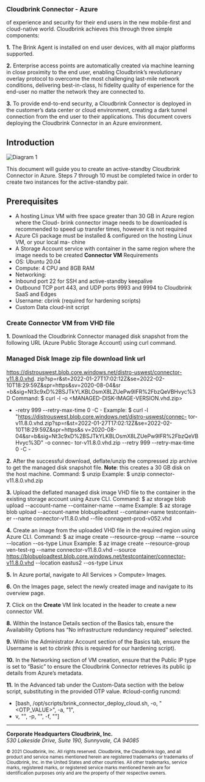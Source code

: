 ### Cloudbrink Connector - Azure

of experience and security for their end users in the new mobile-first and cloud-native world. Cloudbrink achieves this through three simple components:

**1.** The Brink Agent is installed on end user devices, with all major platforms supported.

**2.** Enterprise access points are automatically created via machine learning in close proximity to the end user, enabling Cloudbrink’s revolutionary overlay protocol to overcome the most challenging last-mile network conditions, delivering best-in-class, hi fidelity quality of experience for the end-user no matter the network they are connected to.

**3.** To provide end-to-end security, a Cloudbrink Connector is deployed in the customer’s data center or cloud environment, creating a dark tunnel connection from the end user to their applications. This document covers deploying the Cloudbrink Connector in an Azure environment.

## Introduction

![Diagram 1](/api/images/Cloudbrink_Connector_Installation_Azure/img-004.png)

This document will guide you to create an active-standby Cloudbrink Connector in Azure. Steps 7 through 10 must be completed twice in order to create two instances for the active-standby pair.

## Prerequisites

- A hosting Linux VM with free space greater than 30 GB in Azure region where the Cloud-
brink connector image needs to be downloaded is recommended to speed up transfer times, however it is not required
- Azure Cli package must be installed & configured on the hosting Linux VM, or your local ma-
chine
- A Storage Account service with container in the same region where the image needs to be
created **Connector VM** Requirements
- OS: Ubuntu 20.04
- Compute: 4 CPU and 8GB RAM
- Networking:
- Inbound port 22 for SSH and active-standby keepalive
- Outbound TCP port 443, and UDP ports 9993 and 9994 to Cloudbrink SaaS and Edges
- Username: cbrink (required for hardening scripts)
- Custom Data cloud-init script

### Create **Connector VM** from VHD file

**1.** Download the Cloudbrink Connector managed disk snapshot from the following URL (Azure Public Storage Account) using curl command.

### Managed Disk Image zip file download link url

https://distrouswest.blob.core.windows.net/distro-uswest/connector-v11.8.0.vhd. zip?sp=r&st=2022-01-27T17:02:12Z&se=2022-02-10T18:29:59Z&spr=https&sv=2020-08-04&sr =b&sig=Nt3c9xD%2BSJTkYLKBLOsmX8LZUePw9IFR%2FbzQeVBHvyc%3D Command: $ curl -l <connagent-image-download-url> -o <MANAGED-DISK-IMAGE-VERSION.vhd.zip>
- -retry 999 --retry-max-time 0 -C -
Example: $ curl -l "https://distrouswest.blob.core.windows.net/distro-uswest/connec- tor-v11.8.0.vhd.zip?sp=r&st=2022-01-27T17:02:12Z&se=2022-02-10T18:29:59Z&spr=https&s v=2020-08-04&sr=b&sig=Nt3c9xD%2BSJTkYLKBLOsmX8LZUePw9IFR%2FbzQeVBHvyc%3D" -o connec- tor-v11.8.0.vhd.zip --retry 999 --retry-max-time 0 -C -

**2.** After the successful download, deflate/unzip the compressed zip archive to get the managed disk snapshot file. **Note**: this creates a 30 GB disk on the host machine. Command: $ unzip <zip-archive-file-name> Example: $ unzip connector-v11.8.0.vhd.zip

**3.** Upload the deflated managed disk image VHD file to the container in the existing storage account using Azure CLI. Command: $ az storage blob upload --account-name <qos-storage-account-name> --container-name <qos-container-name> --name <file-name-for-uploaded-file> Example: $ az storage blob upload --account-name blobuploadtest --container-name testcontain- er --name connector-v11.8.0.vhd --file connagent-prod-v052.vhd

**4.** Create an image from the uploaded VHD file in the required region using Azure CLI. Command: $ az image create --resource-group <qos-resource-group> --name <image-name> --source <qos-sa-blob-url> --location <required-region> --os-type Linux Example: $ az image create --resource-group ven-test-rg --name connector-v11.8.0.vhd --source https://blobuploadtest.blob.core.windows.net/testcontainer/connector-v11.8.0.vhd --location eastus2 --os-type Linux

**5.** In Azure portal, navigate to All Services > Compute> Images.

**6.** On the Images page, select the newly created image and navigate to its overview page.

**7.** Click on the **Create** VM link located in the header to create a new connector VM.

**8.** Within the Instance Details section of the Basics tab, ensure the Availability Options has “No infrastructure redundancy required” selected.

**9.** Within the Administrator Account section of the Basics tab, ensure the Username is set to cbrink (this is required for our hardening script).

**10.** In the Networking section of VM creation, ensure that the Public IP type is set to “Basic” to ensure the Cloudbrink Connector retrieves its public ip details from Azure’s metadata.

**11.** In the Advanced tab under the Custom-Data section with the below script, substituting in the provided OTP value. #cloud-config runcmd:

- [bash, /opt/scripts/brink_connector_deploy_cloud.sh, -o, "<OTP_VALUE>", -a, "1",
- v, "", -p, "", -f, ""]

---
  
  **Corporate Headquarters Cloudbrink, Inc.**  
  *530 Lakeside Drive, Suite 190, Sunnyvale, CA 94085*

  <sub>© 2021 Cloudbrink, Inc. All rights reserved. Cloudbrink, the Cloudbrink logo, and all product and service names mentioned herein are registered trademarks or trademarks of Cloudbrink, Inc. in the United States and other countries. All other trademarks, service marks, registered marks, or registered service marks mentioned herein are for identification purposes only and are the property of their respective owners.</sub>